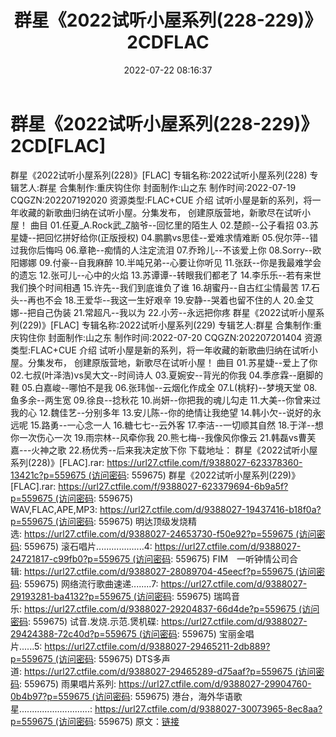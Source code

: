 ﻿---
title: 群星《2022试听小屋系列(228-229)》2CDFLAC
date: 2022-07-22 08:16:37
categories: APE、FLAC、MP3
tags: 华语中文
---
# 群星《2022试听小屋系列(228-229)》2CD[FLAC]

群星《2022试听小屋系列(228)》[FLAC]
专辑名称:2022试听小屋系列(228)
专辑艺人:群星
合集制作:重庆钩住你
封面制作:山之东
制作时间:2022-07-19
CQGZN:202207192020
资源类型:FLAC+CUE
介绍
试听小屋是新的系列，将一年收藏的新歌曲归纳在试听小屋。分集发布，
创建原版营地，新歌尽在试听小屋！
曲目
01.任夏_A.Rock武_Z脑爷--回忆里的陌生人
02.楚颜--公子看招
03.苏星婕--把回忆拼好给你(正版授权)
04.鹏鹏vs思佳--爱难求情难断
05.倪尔萍--错过我你后悔吗
06.章艳--痴情的人注定流泪
07.乔玲儿--不该爱上你
08.Sorry--欧阳娜娜
09.付豪--自我麻醉
10.半吨兄弟--心要让你听见
11.张跃--你是我最难学会的遗忘
12.张可儿--心中的火焰
13.苏谭谭--转眼我们都老了
14.李乐乐--若有来世我们换个时间相遇
15.许先--我们到底谁负了谁
16.胡蜜丹--自古红尘情最苦
17.石头--再也不会
18.王爱华--我这一生好艰辛
19.安静--哭着也留不住的人
20.金艾娜--把自己伪装
21.常超凡--我以为
22.小芳--永远把你疼
群星《2022试听小屋系列(229)》[FLAC]
专辑名称:2022试听小屋系列(229)
专辑艺人:群星
合集制作:重庆钩住你
封面制作:山之东
制作时间:2022-07-20
CQGZN:202207201404
资源类型:FLAC+CUE
介绍
试听小屋是新的系列，将一年收藏的新歌曲归纳在试听小屋。分集发布，
创建原版营地，新歌尽在试听小屋！
曲目
01.苏星婕--爱上了你
02.七叔(叶泽浩)vs吴大文--时间诗人
03.夏婉安--背光的你我
04.季彦霖--磨脚的鞋
05.白嘉峻--哪怕不是我
06.张玮伽--云烟化作成全
07.L(桃籽)--梦境天堂
08.鱼多余--两生宽
09.徐良--捻秋花
10.尚妍--你把我的魂儿勾走
11.大美--你曾来过我的心
12.魏佳艺--分别多年
13.安儿陈--你的绝情让我绝望
14.韩小欠--说好的永远呢
15.路勇--一心念一人
16.糖七七--云外客
17.李洁--一切顺其自然
18.于洋--想你一次伤心一次
19.雨宗林--风牵你我
20.熊七梅--我像风你像云
21.韩磊vs曹芙嘉---火神之歌
22.杨优秀--后来我决定放下你
下载地址：
群星《2022试听小屋系列(228)》[FLAC].rar: https://url27.ctfile.com/f/9388027-623378360-13421c?p=559675 (访问密码:
559675)
群星《2022试听小屋系列(229)》[FLAC].rar: https://url27.ctfile.com/f/9388027-623379694-6b9a5f?p=559675 (访问密码:
559675)
WAV,FLAC,APE,MP3: https://url27.ctfile.com/d/9388027-19437416-b18f0a?p=559675 (访问密码:
559675)
明达顶级发烧精选: https://url27.ctfile.com/d/9388027-24653730-f50e92?p=559675 (访问密码:
559675)
滚石唱片...................4: https://url27.ctfile.com/d/9388027-24721817-c99fb0?p=559675 (访问密码:
559675)
FIM　一听钟情公司合辑: https://url27.ctfile.com/d/9388027-28089704-45eecf?p=559675 (访问密码:
559675)
网络流行歌曲速递........7: https://url27.ctfile.com/d/9388027-29193281-ba4132?p=559675 (访问密码:
559675)
瑞鸣音乐: https://url27.ctfile.com/d/9388027-29204837-66d4de?p=559675 (访问密码:
559675)
试音.发烧.示范.煲机碟: https://url27.ctfile.com/d/9388027-29424388-72c40d?p=559675 (访问密码:
559675)
宝丽金唱片......5: https://url27.ctfile.com/d/9388027-29465211-2db889?p=559675 (访问密码:
559675)
DTS多声道: https://url27.ctfile.com/d/9388027-29465289-d75aaf?p=559675 (访问密码:
559675)
雨果唱片系列: https://url27.ctfile.com/d/9388027-29904760-0b4b97?p=559675 (访问密码:
559675)
港台，海外华语歌星............................: https://url27.ctfile.com/d/9388027-30073965-8ec8aa?p=559675 (访问密码:
559675)
原文：[链接](https://blog.sina.com.cn/s/blog_1647c7e7601030yhm.html)